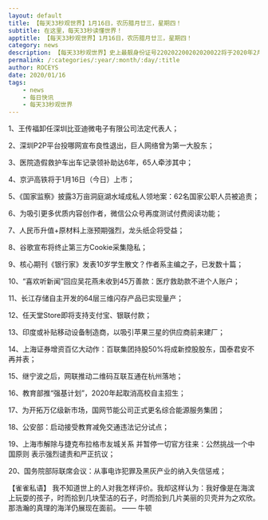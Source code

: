 ```yaml
---
layout: default
title: 【每天33秒观世界】1月16日，农历腊月廿三，星期四！
subtitle: 在这里，每天33秒读懂世界！
apptitle: 【每天33秒观世界】1月16日，农历腊月廿三，星期四！
category: news
description: 【每天33秒观世界】史上最靓身份证号220202200202020022将于2020年2月2日诞生，她是来自吉林省吉林市昌邑区孤店子镇孤店子派出所辖区的小女孩；在这里，每天60秒读懂世界，免费每日快讯新闻简报接口API，微语简报接口API，Skylark，爬虫简讯API接口免费，微信可以直接转账到QQ了。【每天33秒观世界】2019年12月12345678910111213141516171819202122232425262728293031日。ROCEYS全栈CEO 2019年12月17日 11:00:18
permalink: /:categories/:year/:month/:day/:title
author: ROCEYS
date: 2020/01/16
tags:
    - news
    - 每日快讯
    - 每天33秒观世界
---
```



1、王传福卸任深圳比亚迪微电子有限公司法定代表人；

2、深圳P2P平台投哪网宣布良性退出，巨人网络曾为第一大股东；

3、医院造假救护车出车记录领补助达6年，65人牵涉其中；

4、京沪高铁将于1月16日（今日）上市；

5、《国家监察》披露3万亩洞庭湖水域成私人领地案：62名国家公职人员被追责；

6、为吸引更多优质内容创作者，微信公众号再度测试付费阅读功能；

7、人民币升值+原材料上涨预期强烈，龙头纸企将受益；

8、谷歌宣布将终止第三方Cookie采集隐私；

9、核心期刊《银行家》发表10岁学生散文？作者系主编之子，已发数十篇；

10、“喜欢听新闻”回应吴花燕未收到45万善款：医疗救助款不进个人账户；

11、长江存储自主开发的64层三维闪存产品已实现量产；

12、任天堂Store即将支持支付宝、银联付款；

13、印度或补贴移动设备制造商，以吸引苹果三星的供应商前来建厂；

14、上海证券增资百亿大动作：百联集团持股50%将成新控股股东，国泰君安不再并表；

15、继宁波之后，网联推动二维码互联互通在杭州落地；

16、教育部推“强基计划”，2020年起取消高校自主招生；

17、为开拓万亿级新市场，国网节能公司正式更名综合能源服务集团；

18、公安部：启动接受教育减免交通违法记分试点；

19、上海市解除与捷克布拉格市友城关系 并暂停一切官方往来：公然挑战一个中国原则 表示强烈谴责和严正抗议；

20、国务院部际联席会议：从事电诈犯罪及黑灰产业的纳入失信惩戒；

【雀雀私语】
我不知道世上的人对我怎样评价。我却这样认为：我好像是在海滨上玩耍的孩子，时而拾到几块莹洁的石子，时而拾到几片美丽的贝壳并为之欢欣。那浩瀚的真理的海洋仍展现在面前。    —— 牛顿